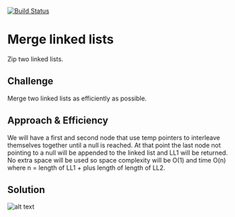 [![Build Status](https://travis-ci.com/andavi/data-structures-and-algorithms.svg?branch=master)](https://travis-ci.com/andavi/data-structures-and-algorithms)

# Merge linked lists
Zip two linked lists.

## Challenge
Merge two linked lists as efficiently as possible.

## Approach & Efficiency
We will have a first and second node that use temp pointers to interleave themselves together until a null is reached. At that point the last node not pointing to a null will be appended to the linked list and LL1 will be returned. No extra space will be used so space complexity will be O(1) and time O(n) where n = length of LL1 + plus length of length of LL2. 

## Solution
![alt text](https://raw.githubusercontent.com/andavi/data-structures-and-algorithms/ll_merge/code-challenges/401/ll-merge/assets/ll-merge.jpg)
